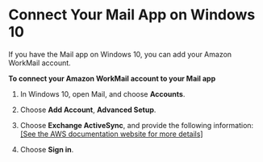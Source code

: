 # Connect Your Mail App on Windows 10<a name="connect_win10_mail"></a>

If you have the Mail app on Windows 10, you can add your Amazon WorkMail account\.

**To connect your Amazon WorkMail account to your Mail app**

1. In Windows 10, open Mail, and choose **Accounts**\.

1. Choose **Add Account**, **Advanced Setup**\.

1. Choose **Exchange ActiveSync**, and provide the following information:    
[\[See the AWS documentation website for more details\]](http://docs.aws.amazon.com/workmail/latest/userguide/connect_win10_mail.html)

1. Choose **Sign in**\.